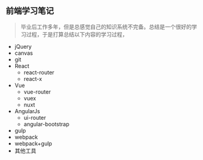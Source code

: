 ## 前端学习笔记
> 毕业后工作多年，但是总感觉自己的知识系统不完备。总结是一个很好的学习过程，于是打算总结以下内容的学习过程，

* jQuery
* canvas
* git
* React
    * react-router
    * react-x
* Vue
    * vue-router
    * vuex
    * nuxt
* AngularJs
    * ui-router
    * angular-bootstrap
* gulp
* webpack
* webpack+gulp
* 其他工具
